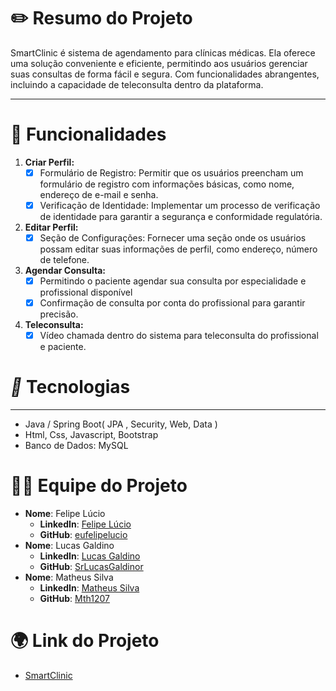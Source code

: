 # ✏️ Resumo do Projeto

SmartClinic é sistema de agendamento para clínicas médicas. Ela oferece uma solução conveniente e eficiente, permitindo aos usuários gerenciar suas consultas de forma fácil e segura. Com funcionalidades abrangentes, incluindo a capacidade de teleconsulta dentro da plataforma.

---

# 💭 Funcionalidades

1. **Criar Perfil:**
    - [x]  Formulário de Registro: Permitir que os usuários preencham um formulário de registro com informações básicas, como nome, endereço de e-mail e senha.
    - [x]  Verificação de Identidade: Implementar um processo de verificação de identidade para garantir a segurança e conformidade regulatória.
2. **Editar Perfil:**
    - [x]  Seção de Configurações: Fornecer uma seção onde os usuários possam editar suas informações de perfil, como endereço, número de telefone.
3. **Agendar Consulta:**
    - [x]  Permitindo o paciente agendar sua consulta por especialidade e profissional disponível
    - [x]  Confirmação de consulta por conta do profissional para garantir precisão.
4. **Teleconsulta:**
    - [x]  Vídeo chamada dentro do sistema para teleconsulta do profissional e paciente.
# *🚀* Tecnologias

---

- Java / Spring Boot( JPA , Security, Web, Data )
- Html, Css, Javascript, Bootstrap
- Banco de Dados: MySQL

# 🙋‍♀️ Equipe do Projeto

- **Nome**: Felipe Lúcio
    - **LinkedIn**: [Felipe Lúcio](https://www.linkedin.com/in/eufelipelucio/)
    - **GitHub**: [eufelipelucio](https://github.com/eufelipelucio)
- **Nome**: Lucas Galdino
    - **LinkedIn**: [Lucas Galdino](https://www.linkedin.com/in/lucas-galdino-rosa/)
    - **GitHub**: [SrLucasGaldinor](https://github.com/SrLucasGaldinor)
- **Nome**: Matheus Silva
    - **LinkedIn**: [Matheus Silva](https://www.linkedin.com/in/matheus-silva-mth1207/)
    - **GitHub**: [Mth1207](https://github.com/Mth1207)
 
# 🌍 Link do Projeto
- [SmartClinic](https://www.smartclinic.life)
